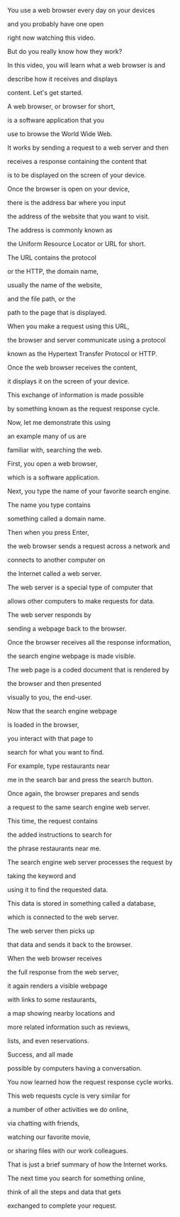 You use a web browser every day on your devices 

and you probably have one open 

right now watching this video. 

But do you really know how they work? 

In this video, you will learn what a web browser is and 

describe how it receives and displays 

content. Let's get started. 

A web browser, or browser for short, 

is a software application that you 

use to browse the World Wide Web. 

It works by sending a request to a web server and then 

receives a response containing the content that 

is to be displayed on the screen of your device. 

Once the browser is open on your device, 

there is the address bar where you input 

the address of the website that you want to visit. 

The address is commonly known as 

the Uniform Resource Locator or URL for short. 

The URL contains the protocol 

or the HTTP, the domain name, 

usually the name of the website, 

and the file path, or the 

path to the page that is displayed. 

When you make a request using this URL, 

the browser and server communicate using a protocol 

known as the Hypertext Transfer Protocol or HTTP. 

Once the web browser receives the content, 

it displays it on the screen of your device. 

This exchange of information is made possible 

by something known as the request response cycle. 

Now, let me demonstrate this using 

an example many of us are 

familiar with, searching the web. 

First, you open a web browser, 

which is a software application. 

Next, you type the name of your favorite search engine. 

The name you type contains 

something called a domain name. 

Then when you press Enter, 

the web browser sends a request across a network and 

connects to another computer on 

the Internet called a web server. 

The web server is a special type of computer that 

allows other computers to make requests for data. 

The web server responds by 

sending a webpage back to the browser. 

Once the browser receives all the response information, 

the search engine webpage is made visible. 

The web page is a coded document that is rendered by 

the browser and then presented 

visually to you, the end-user. 

Now that the search engine webpage 

is loaded in the browser, 

you interact with that page to 

search for what you want to find. 

For example, type restaurants near 

me in the search bar and press the search button. 

Once again, the browser prepares and sends 

a request to the same search engine web server. 

This time, the request contains 

the added instructions to search for 

the phrase restaurants near me. 

The search engine web server processes the request by 

taking the keyword and 

using it to find the requested data. 

This data is stored in something called a database, 

which is connected to the web server. 

The web server then picks up 

that data and sends it back to the browser. 

When the web browser receives 

the full response from the web server, 

it again renders a visible webpage 

with links to some restaurants, 

a map showing nearby locations and 

more related information such as reviews, 

lists, and even reservations. 

Success, and all made 

possible by computers having a conversation. 

You now learned how the request response cycle works. 

This web requests cycle is very similar for 

a number of other activities we do online, 

via chatting with friends, 

watching our favorite movie, 

or sharing files with our work colleagues. 

That is just a brief summary of how the Internet works. 

The next time you search for something online, 

think of all the steps and data that gets 

exchanged to complete your request.